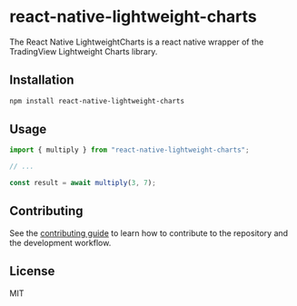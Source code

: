 # react-native-lightweight-charts

The React Native LightweightCharts is a react native wrapper of the TradingView Lightweight Charts library.

## Installation

```sh
npm install react-native-lightweight-charts
```

## Usage

```js
import { multiply } from "react-native-lightweight-charts";

// ...

const result = await multiply(3, 7);
```

## Contributing

See the [contributing guide](CONTRIBUTING.md) to learn how to contribute to the repository and the development workflow.

## License

MIT

